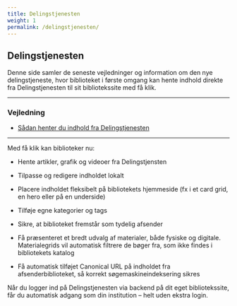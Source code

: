 ```yaml
---
title: Delingstjenesten
weight: 1
permalink: /delingstjenesten/
---
```



## Delingstjenesten

Denne side samler de seneste vejledninger og information om den nye delingstjeneste, hvor biblioteket i første omgang kan hente indhold direkte fra Delingstjenesten til sit bibliotekssite med få klik.

---

### Vejledning

- [Sådan henter du indhold fra Delingstjenesten](https://www.folkebibliotekernescms.dk/main/delingstjenesten/import-af-indhold/)

---


Med få klik kan biblioteker nu:

- Hente artikler, grafik og videoer fra Delingstjensten

- Tilpasse og redigere indholdet lokalt

- Placere indholdet fleksibelt på bibliotekets hjemmeside (fx i et card grid, en hero eller på en underside)

- Tilføje egne kategorier og tags

- Sikre, at biblioteket fremstår som tydelig afsender

- Få præsenteret et bredt udvalg af materialer, både fysiske og digitale. Materialegrids vil automatisk filtrere de bøger fra, som ikke findes i bibliotekets katalog

- Få automatisk tilføjet Canonical URL på indholdet fra afsenderbiblioteket, så korrekt søgemaskineindeksering sikres

Når du logger ind på Delingstjenesten via backend på dit eget bibliotekssite, får du automatisk adgang som din institution – helt uden ekstra login.

